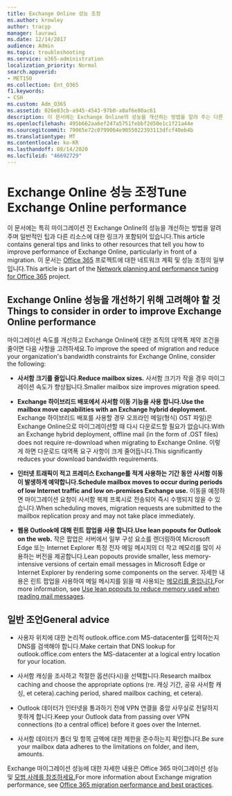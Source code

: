 ```yaml
---
title: Exchange Online 성능 조정
ms.author: krowley
author: tracyp
manager: laurawi
ms.date: 12/14/2017
audience: Admin
ms.topic: troubleshooting
ms.service: o365-administration
localization_priority: Normal
search.appverid:
- MET150
ms.collection: Ent_O365
f1.keywords:
- CSH
ms.custom: Adm_O365
ms.assetid: 026e83cb-a945-4543-97b0-a8af6e80ac61
description: 이 문서에는 Exchange Online의 성능을 개선하는 방법을 알려 주는 다른 리소스에 대한 일반적인 팁과 링크가 포함되어 있습니다.
ms.openlocfilehash: 495b662aa6ef247a5751febbf2d50e1c1f21a44e
ms.sourcegitcommit: 79065e72c0799064e9055022393113dfcf40eb4b
ms.translationtype: MT
ms.contentlocale: ko-KR
ms.lasthandoff: 08/14/2020
ms.locfileid: "46692729"
---
```

# <a name="tune-exchange-online-performance"></a><span data-ttu-id="afef3-103">Exchange Online 성능 조정</span><span class="sxs-lookup"><span data-stu-id="afef3-103">Tune Exchange Online performance</span></span>

<span data-ttu-id="afef3-104">이 문서에는 특히 마이그레이션 전 Exchange Online의 성능을 개선하는 방법을 알려 주며 일반적인 팁과 다른 리소스에 대한 링크가 포함되어 있습니다.</span><span class="sxs-lookup"><span data-stu-id="afef3-104">This article contains general tips and links to other resources that tell you how to improve performance of Exchange Online, particularly in front of a migration.</span></span> <span data-ttu-id="afef3-105">이 문서는 [Office 365](https://aka.ms/tune) 프로젝트에 대한 네트워크 계획 및 성능 조정의 일부입니다.</span><span class="sxs-lookup"><span data-stu-id="afef3-105">This article is part of the [Network planning and performance tuning for Office 365](https://aka.ms/tune) project.</span></span>
   
## <a name="things-to-consider-in-order-to-improve-exchange-online-performance"></a><span data-ttu-id="afef3-106">Exchange Online 성능을 개선하기 위해 고려해야 할 것</span><span class="sxs-lookup"><span data-stu-id="afef3-106">Things to consider in order to improve Exchange Online performance</span></span>

<span data-ttu-id="afef3-107">마이그레이션 속도를 개선하고 Exchange Online에 대한 조직의 대역폭 제약 조건을 줄이면 다음 사항을 고려하세요.</span><span class="sxs-lookup"><span data-stu-id="afef3-107">To improve the speed of migration and reduce your organization's bandwidth constraints for Exchange Online, consider the following:</span></span>
  
- <span data-ttu-id="afef3-108">**사서함 크기를 줄입니다.**</span><span class="sxs-lookup"><span data-stu-id="afef3-108">**Reduce mailbox sizes.**</span></span> <span data-ttu-id="afef3-109">사서함 크기가 작을 경우 마이그레이션 속도가 향상됩니다.</span><span class="sxs-lookup"><span data-stu-id="afef3-109">Smaller mailbox size improves migration speed.</span></span> 
    
- <span data-ttu-id="afef3-110">**Exchange 하이브리드 배포에서 사서함 이동 기능을 사용 합니다.**</span><span class="sxs-lookup"><span data-stu-id="afef3-110">**Use the mailbox move capabilities with an Exchange hybrid deployment.**</span></span> <span data-ttu-id="afef3-111">Exchange 하이브리드 배포를 사용할 경우 오프라인 메일(형식) OST 파일)은 Exchange Online으로 마이그레이션할 때 다시 다운로드할 필요가 없습니다.</span><span class="sxs-lookup"><span data-stu-id="afef3-111">With an Exchange hybrid deployment, offline mail (in the form of .OST files) does not require re-download when migrating to Exchange Online.</span></span> <span data-ttu-id="afef3-112">이렇게 하면 다운로드 대역폭 요구 사항이 크게 줄어듭니다.</span><span class="sxs-lookup"><span data-stu-id="afef3-112">This significantly reduces your download bandwidth requirements.</span></span> 
    
- <span data-ttu-id="afef3-113">**인터넷 트래픽이 적고 프레미스 Exchange를 적게 사용하는 기간 동안 사서함 이동이 발생하게 예약합니다.**</span><span class="sxs-lookup"><span data-stu-id="afef3-113">**Schedule mailbox moves to occur during periods of low Internet traffic and low on-premises Exchange use.**</span></span> <span data-ttu-id="afef3-114">이동을 예정하면 마이그레이션 요청이 사서함 복제 프록시로 전송되어 즉시 수행되지 않을 수 있습니다.</span><span class="sxs-lookup"><span data-stu-id="afef3-114">When scheduling moves, migration requests are submitted to the mailbox replication proxy and may not take place immediately.</span></span> 
    
- <span data-ttu-id="afef3-115">**웹용 Outlook에 대해 린트 팝업을 사용 합니다.**</span><span class="sxs-lookup"><span data-stu-id="afef3-115">**Use lean popouts for Outlook on the web.**</span></span> <span data-ttu-id="afef3-116">작은 팝업은 서버에서 일부 구성 요소를 렌더링하여 Microsoft Edge 또는 Internet Explorer 특정 전자 메일 메시지의 더 작고 메모리를 많이 사용하는 버전을 제공합니다.</span><span class="sxs-lookup"><span data-stu-id="afef3-116">Lean popouts provide smaller, less memory-intensive versions of certain email messages in Microsoft Edge or Internet Explorer by rendering some components on the server.</span></span> <span data-ttu-id="afef3-117">자세한 내용은 린트 팝업을 사용하여 메일 메시지를 읽을 때 사용되는 [메모리를 줄입니다.](https://support.office.com/article/a6d6ba01-2562-4c3d-a8f1-78748dd506cf)</span><span class="sxs-lookup"><span data-stu-id="afef3-117">For more information, see [Use lean popouts to reduce memory used when reading mail messages](https://support.office.com/article/a6d6ba01-2562-4c3d-a8f1-78748dd506cf).</span></span>


## <a name="general-advice"></a><span data-ttu-id="afef3-118">일반 조언</span><span class="sxs-lookup"><span data-stu-id="afef3-118">General advice</span></span>

- <span data-ttu-id="afef3-119">사용자 위치에 대한 논리적 outlook.office.com MS-datacenter를 입력하는지 DNS를 검색해야 합니다.</span><span class="sxs-lookup"><span data-stu-id="afef3-119">Make certain that DNS lookup for outlook.office.com enters the MS-datacenter at a logical entry location for your location.</span></span>

- <span data-ttu-id="afef3-120">사서함 캐싱을 조사하고 적절한 옵션(다시)을 선택합니다.</span><span class="sxs-lookup"><span data-stu-id="afef3-120">Research mailbox caching and choose the appropriate options (re.</span></span> <span data-ttu-id="afef3-121">캐싱 기간, 공유 사서함 캐싱, et cetera).</span><span class="sxs-lookup"><span data-stu-id="afef3-121">caching period, shared mailbox caching, et cetera).</span></span>

- <span data-ttu-id="afef3-122">Outlook 데이터가 인터넷을 통과하기 전에 VPN 연결을 중앙 사무실로 전달하지 못하게 합니다.</span><span class="sxs-lookup"><span data-stu-id="afef3-122">Keep your Outlook data from passing over VPN connections (to a central office) before it goes over the Internet.</span></span>

- <span data-ttu-id="afef3-123">사서함 데이터가 폴더 및 항목 금액에 대한 제한을 준수하는지 확인합니다.</span><span class="sxs-lookup"><span data-stu-id="afef3-123">Be sure your mailbox data adheres to the limitations on folder, and item, amounts.</span></span>
    
<span data-ttu-id="afef3-124">Exchange 마이그레이션 성능에 대한 자세한 내용은 Office 365 마이그레이션 성능 및 [모범 사례를 참조하세요.](https://support.office.com/article/d9acb371-fd6c-4c14-aa8e-db5cbe39aa57)</span><span class="sxs-lookup"><span data-stu-id="afef3-124">For more information about Exchange migration performance, see [Office 365 migration performance and best practices](https://support.office.com/article/d9acb371-fd6c-4c14-aa8e-db5cbe39aa57).</span></span>
  

